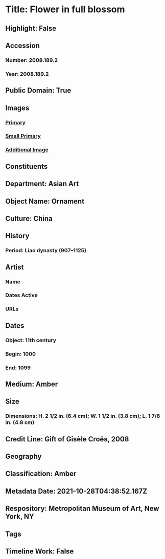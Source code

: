 # Title: Flower in full blossom
## Highlight: False
## Accession
### Number: 2008.189.2
### Year: 2008.189.2
## Public Domain: True
## Images
### [Primary](https://images.metmuseum.org/CRDImages/as/original/DP-17989-069.jpg)
### [Small Primary](https://images.metmuseum.org/CRDImages/as/web-large/DP-17989-069.jpg)
### [Additional Image](https://images.metmuseum.org/CRDImages/as/original/DP-17989-070.jpg)
## Constituents
## Department: Asian Art
## Object Name: Ornament
## Culture: China
## History
### Period: Liao dynasty (907–1125)
## Artist
### Name
### Dates Active
### URLs
## Dates
### Object: 11th century
### Begin: 1000
### End: 1099
## Medium: Amber
## Size
### Dimensions: H. 2 1/2 in. (6.4 cm); W. 1 1/2 in. (3.8 cm); L. 1 7/8 in. (4.8 cm)
## Credit Line: Gift of Gisèle Croës, 2008
## Geography
## Classification: Amber
## Metadata Date: 2021-10-28T04:38:52.167Z
## Respository: Metropolitan Museum of Art, New York, NY
## Tags
## Timeline Work: False